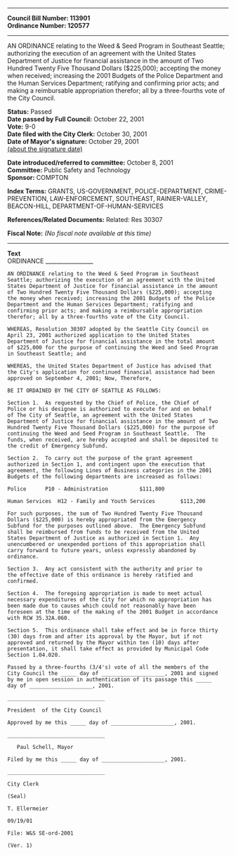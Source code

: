 * * * * *  
  
**Council Bill Number: [](#h0)[](#h2)113901**   
**Ordinance Number: 120577**  
  
* * * * *  
  
AN ORDINANCE relating to the Weed & Seed Program in Southeast Seattle; authorizing the execution of an agreement with the United States Department of Justice for financial assistance in the amount of Two Hundred Twenty Five Thousand Dollars ($225,000); accepting the money when received; increasing the 2001 Budgets of the Police Department and the Human Services Department; ratifying and confirming prior acts; and making a reimbursable appropriation therefor; all by a three-fourths vote of the City Council.  
  
**Status:** Passed   
**Date passed by Full Council:** October 22, 2001   
**Vote:** 9-0   
**Date filed with the City Clerk:** October 30, 2001   
**Date of Mayor's signature:** October 29, 2001   
[(about the signature date)](/~public/approvaldate.htm)   
  
  
**Date introduced/referred to committee:** October 8, 2001   
**Committee:** Public Safety and Technology   
**Sponsor:** COMPTON   
  
**Index Terms:** GRANTS, US-GOVERNMENT, POLICE-DEPARTMENT, CRIME-PREVENTION, LAW-ENFORCEMENT, SOUTHEAST, RAINIER-VALLEY, BEACON-HILL, DEPARTMENT-OF-HUMAN-SERVICES  
  
**References/Related Documents:** Related: Res 30307  
  
**Fiscal Note:** *(No fiscal note available at this time)*  
  
* * * * *  
  
**Text**  
    ORDINANCE _________________  
  
    AN ORDINANCE relating to the Weed & Seed Program in Southeast  
    Seattle; authorizing the execution of an agreement with the United  
    States Department of Justice for financial assistance in the amount  
    of Two Hundred Twenty Five Thousand Dollars ($225,000); accepting  
    the money when received; increasing the 2001 Budgets of the Police  
    Department and the Human Services Department; ratifying and  
    confirming prior acts; and making a reimbursable appropriation  
    therefor; all by a three-fourths vote of the City Council.  
  
    WHEREAS, Resolution 30307 adopted by the Seattle City Council on  
    April 23, 2001 authorized application to the United States  
    Department of Justice for financial assistance in the total amount  
    of $225,000 for the purpose of continuing the Weed and Seed Program  
    in Southeast Seattle; and  
  
    WHEREAS, the United States Department of Justice has advised that  
    the City's application for continued financial assistance had been  
    approved on September 4, 2001; Now, Therefore,  
  
    BE IT ORDAINED BY THE CITY OF SEATTLE AS FOLLOWS:  
  
    Section 1.  As requested by the Chief of Police, the Chief of  
    Police or his designee is authorized to execute for and on behalf  
    of The City of Seattle, an agreement with the United States  
    Department of Justice for financial assistance in the amount of Two  
    Hundred Twenty Five Thousand Dollars ($225,000) for the purpose of  
    continuing the Weed and Seed Program in Southeast Seattle.  The  
    funds, when received, are hereby accepted and shall be deposited to  
    the credit of Emergency Subfund.  
  
    Section 2.  To carry out the purpose of the grant agreement  
    authorized in Section 1, and contingent upon the execution that  
    agreement, the following Lines of Business categories in the 2001  
    Budgets of the following departments are increased as follows:  
  
    Police      P10 - Administration          $111,800  
  
    Human Services  H12 - Family and Youth Services        $113,200  
  
    For such purposes, the sum of Two Hundred Twenty Five Thousand  
    Dollars ($225,000) is hereby appropriated from the Emergency  
    Subfund for the purposes outlined above.  The Emergency Subfund  
    shall be reimbursed from funds to be received from the United  
    States Department of Justice as authorized in Section 1.  Any  
    unencumbered or unexpended portions of this appropriation shall  
    carry forward to future years, unless expressly abandoned by  
    ordinance.  
  
    Section 3.  Any act consistent with the authority and prior to  
    the effective date of this ordinance is hereby ratified and  
    confirmed.  
  
    Section 4.  The foregoing appropriation is made to meet actual  
    necessary expenditures of the City for which no appropriation has  
    been made due to causes which could not reasonably have been  
    foreseen at the time of the making of the 2001 Budget in accordance  
    with RCW 35.32A.060.  
  
    Section 5.  This ordinance shall take effect and be in force thirty  
    (30) days from and after its approval by the Mayor, but if not  
    approved and returned by the Mayor within ten (10) days after  
    presentation, it shall take effect as provided by Municipal Code  
    Section 1.04.020.  
  
    Passed by a three-fourths (3/4's) vote of all the members of the  
    City Council the _____ day of ____________________, 2001 and signed  
    by me in open session in authentication of its passage this _____  
    day of ____________________, 2001.  
  
    _______________________________  
  
    President  of the City Council  
  
    Approved by me this _____ day of ____________________, 2001.  
  
    _______________________________  
  
       Paul Schell, Mayor  
  
    Filed by me this _____ day of ____________________, 2001.  
  
    _______________________________  
  
    City Clerk  
  
    (Seal)  
  
    T. Ellermeier  
  
    09/19/01  
  
    File: W&S SE-ord-2001  
  
    (Ver. 1)  
